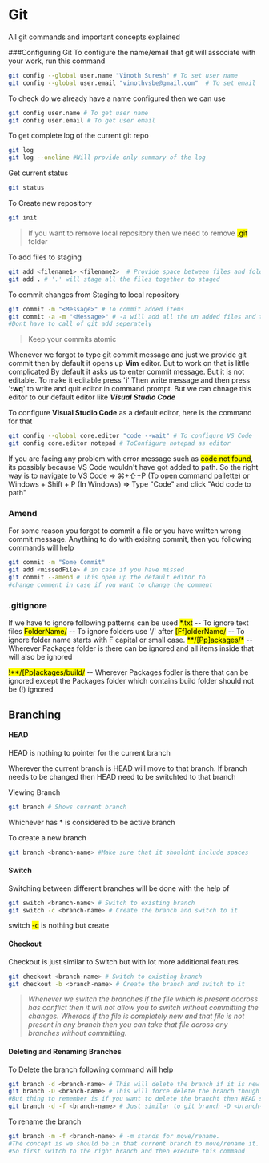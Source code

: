 # Git
All git commands and important concepts explained

###Configuring Git
To configure the name/email that git will associate with your work, run this command

``` bash
git config --global user.name "Vinoth Suresh" # To set user name
git config --global user.email "vinothvsbe@gmail.com"  # To set email
```
To check do we already have a name configured then we can use

``` bash
git config user.name # To get user name
git config user.email # To get user email
```

To get complete log of the current git repo
``` bash
git log
git log --oneline #Will provide only summary of the log
```
Get current status
``` bash
git status
```
To Create new repository
``` bash
git init
``` 
>If you want to remove local repository then we need to remove <mark>.git</mark> folder

To add files to staging 
``` bash
git add <filename1> <filename2>  # Provide space between files and folders
git add . # '.' will stage all the files together to staged
```
To commit changes from Staging to local repository

```bash
git commit -m "<Message>" # To commit added items
git commit -a -m "<Message>" # -a will add all the un added files and then it will commit with message. 
#Dont have to call of git add seperately
```

> Keep your commits atomic

Whenever we forgot to type git commit message and just we provide git commit then by default it opens up **Vim** editor. But to work on that is little complicated
By default it asks us to enter commit message. But it is not editable. To make it editable press '**i**'
Then write message and then press '**:wq**' to write and quit editor in command prompt. 
But we can chnage this editor to our default editor like ***Visual Studio Code***

To configure **Visual Studio Code** as a default editor, here is the command for that

``` bash
git config --global core.editor "code --wait" # To configure VS Code
git config core.editor notepad # ToConfigure notepad as editor
```
If you are facing any problem with error message such as <mark>code not found</mark>, its possibly because VS Code wouldn't have got added to path. So the right way is to navigate to VS Code => ⌘+⇧+P (To open command pallette) or Windows + Shift + P (In Windows) => Type "Code" and click "Add code to path"

### Amend
For some reason you forgot to commit a file or you have written wrong commit message. Anything to do with exisitng commit, then you following commands will help

``` bash
git commit -m "Some Commit"
git add <missedFile> # in case if you have missed
git commit --amend # This open up the default editor to 
#change comment in case if you want to change the comment
```
### .gitignore
If we have to ignore following patterns can be used
<mark>\*.txt</mark> -- To ignore text files
<mark>FolderName/</mark> -- To ignore folders use '/' after
<mark>[Ff]olderName/</mark> -- To ignore folder name starts with F capital or small case.
<mark>**/[Pp]ackages/*</mark> -- Wherever Packages folder is there can be ignored and all items inside that will also be ignored

<mark>!**/[Pp]ackages/build/</mark> -- Wherever Packages fodler is there that can be ignored except the Packages folder which contains build folder should not be (!) ignored

## Branching

#### HEAD
HEAD is nothing to pointer for the current branch

Wherever the current branch is HEAD will move to that branch. If branch needs to be changed then HEAD need to be switchted to that branch

Viewing Branch
``` bash
git branch # Shows current branch
```
Whichever has \* is considered to be active branch

To create a new branch
``` bash
git branch <branch-name> #Make sure that it shouldnt include spaces
```
#### Switch
Switching between different branches will be done with the help of 

``` bash
git switch <branch-name> # Switch to existing branch
git switch -c <branch-name> # Create the branch and switch to it
```
switch  <mark>-c</mark> is nothing but create

#### Checkout
Checkout is just similar to Switch but with lot more additional features

``` bash
git checkout <branch-name> # Switch to existing branch
git checkout -b <branch-name> # Create the branch and switch to it
```

>*Whenever we switch the branches if the file which is present accross has conflict then it will not allow you to switch without committing the changes. Whereas if the file is completely new and that file is not present in any branch then you can take that file across any branches without committing.*

#### Deleting and Renaming Branches
To Delete the branch following command will help

``` bash
git branch -d <branch-name> # This will delete the branch if it is new
git branch -D <branch-name> # This will force delete the branch though it is used. 
#But thing to remember is if you want to delete the brancht then HEAD should not be in that branch
git branch -d -f <branch-name> # Just similar to git branch -D <branch-name> . To Force delete
```
To rename the branch
``` bash
git branch -m -f <branch-name> # -m stands for move/rename. 
#The concept is we should be in that current branch to move/rename it. 
#So first switch to the right branch and then execute this command 
```
